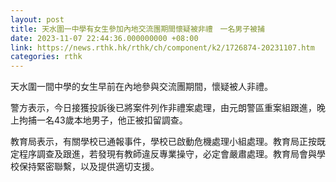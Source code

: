 ```yaml
---
layout: post
title: 天水圍一中學有女生參加內地交流團期間懷疑被非禮　一名男子被捕
date: 2023-11-07 22:44:36.000000000 +08:00
link: https://news.rthk.hk/rthk/ch/component/k2/1726874-20231107.htm
categories: rthk
---
```


天水圍一間中學的女生早前在內地參與交流團期間，懷疑被人非禮。

警方表示，今日接獲投訴後已將案件列作非禮案處理，由元朗警區重案組跟進，晚上拘捕一名43歲本地男子，他正被扣留調查。

教育局表示，有關學校已通報事件，學校已啟動危機處理小組處理。教育局正按既定程序調查及跟進，若發現有教師違反專業操守，必定會嚴肅處理。教育局會與學校保持緊密聯繫，以及提供適切支援。
